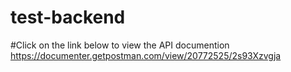 # test-backend
#Click on the link below to view the API documention
https://documenter.getpostman.com/view/20772525/2s93Xzvgja
